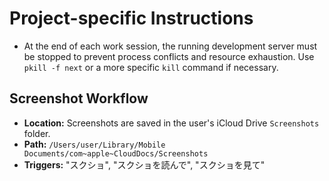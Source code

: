 # Project-specific Instructions

- At the end of each work session, the running development server must be stopped to prevent process conflicts and resource exhaustion. Use `pkill -f next` or a more specific `kill` command if necessary.

## Screenshot Workflow

- **Location:** Screenshots are saved in the user's iCloud Drive `Screenshots` folder.
- **Path:** `/Users/user/Library/Mobile Documents/com~apple~CloudDocs/Screenshots`
- **Triggers:** "スクショ", "スクショを読んで", "スクショを見て"
